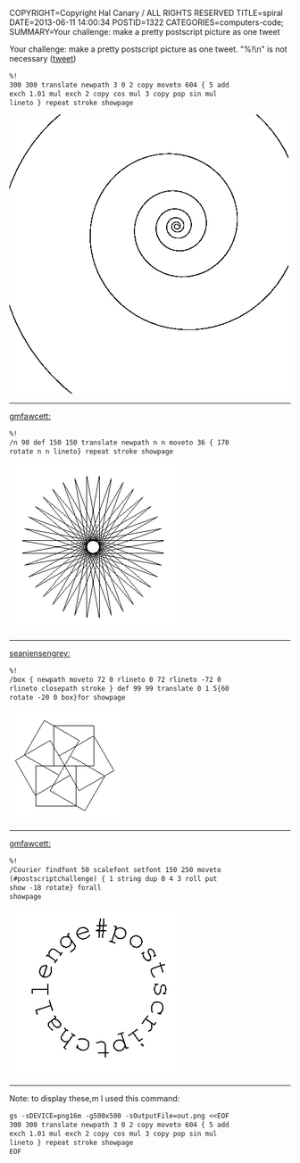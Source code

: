COPYRIGHT=Copyright Hal Canary / ALL RIGHTS RESERVED
TITLE=spiral
DATE=2013-06-11 14:00:34
POSTID=1322
CATEGORIES=computers-code;
SUMMARY=Your challenge: make a pretty postscript picture as one tweet

Your challenge: make a pretty postscript picture as one tweet.  "%!\n"  is not necessary
([tweet](https://twitter.com/halcanary/status/344530170532741120))

    %!
    300 300 translate newpath 3 0 2 copy moveto 604 { 5 add
    exch 1.01 mul exch 2 copy cos mul 3 copy pop sin mul
    lineto } repeat stroke showpage

<img src="/images/postscriptChallenge_spiral.png" alt="program output" width="500" height="500">

* * *

[gmfawcett:](https://twitter.com/gmfawcett/status/344891033202614272)

    %!
    /n 90 def 150 150 translate newpath n n moveto 36 { 170
    rotate n n lineto} repeat stroke showpage

<img src="/images/postscriptChallenge_spirograph.png" alt="program output" width="300" height="300">

* * *

[seanjensengrey:](https://twitter.com/seanjensengrey/status/344825151264808961)

    %!
    /box { newpath moveto 72 0 rlineto 0 72 rlineto -72 0
    rlineto closepath stroke } def 99 99 translate 0 1 5{60
    rotate -20 0 box}for showpage

<img src="/images/postscriptChallenge_sixBoxes.png" alt="program output" width="200" height="200">

* * *

[gmfawcett:](https://twitter.com/gmfawcett/status/344986403962253312)

    %!
    /Courier findfont 50 scalefont setfont 150 250 moveto
    (#postscriptchallenge) { 1 string dup 0 4 3 roll put
    show -18 rotate} forall
    showpage

<img src="/images/postscriptChallenge_words.png" alt="program output" width="300" height="300">

* * *

Note: to display these,m I used this command:

    gs -sDEVICE=png16m -g500x500 -sOutputFile=out.png <<EOF
    300 300 translate newpath 3 0 2 copy moveto 604 { 5 add
    exch 1.01 mul exch 2 copy cos mul 3 copy pop sin mul
    lineto } repeat stroke showpage
    EOF
